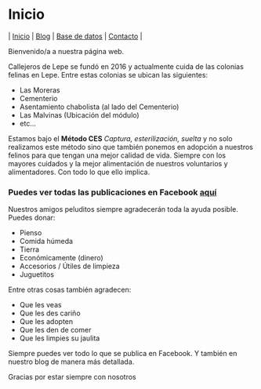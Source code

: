 # Inicio

| [Inicio](http://beta.callejerosdelepe.org/) | [Blog](http://beta.callejerosdelepe.org/blog) | [Base de datos](http://beta.callejerosdelepe.org/database) | [Contacto](http://beta.callejerosdelepe.org/contact) |

Bienvenido/a a nuestra página web.

Callejeros de Lepe se fundó en 2016 y actualmente cuida de las colonias felinas en Lepe. Entre estas colonias se ubican las siguientes:

 - Las Moreras
 - Cementerio
 - Asentamiento chabolista (al lado del Cementerio)
 - Las Malvinas (Ubicación del módulo)
 - etc...

Estamos bajo el **Método CES** *Captura, esterilización, suelta* y no solo realizamos este método sino que también ponemos en adopción a nuestros felinos para que tengan una mejor calidad de vida. Siempre con los mayores cuidados y la mejor alimentación de nuestros voluntarios y alimentadores. Con todo lo que ello implica.

### Puedes ver todas las publicaciones en Facebook [aquí](https://www.facebook.com/callejerosdelepe)

Nuestros amigos peluditos siempre agradecerán toda la ayuda posible. Puedes donar:

 - Pienso
 - Comida húmeda
 - Tierra
 - Económicamente (dinero)
 - Accesorios / Útiles de limpieza
 - Juguetitos

Entre otras cosas también agradecen:

 - Que les veas
 - Que les des cariño
 - Que les adopten
 - Que les den de comer
 - Que les limpies su jaulita 

Siempre puedes ver todo lo que se publica en Facebook. Y también en nuestro blog de manera más detallada. 

Gracias por estar siempre con nosotros
